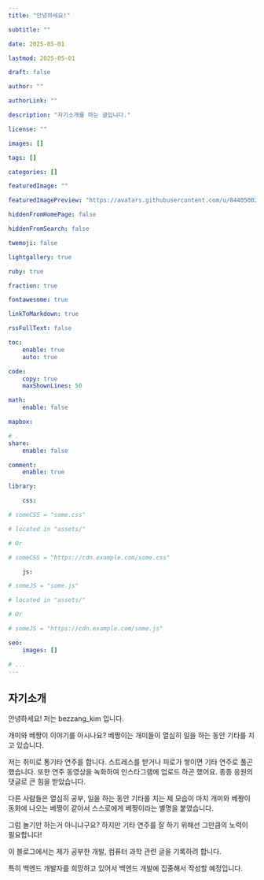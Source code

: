 ```yaml
---
title: "안녕하세요!"

subtitle: ""

date: 2025-05-01

lastmod: 2025-05-01

draft: false

author: ""

authorLink: ""

description: "자기소개를 하는 글입니다."

license: ""

images: []

tags: []

categories: []

featuredImage: ""

featuredImagePreview: "https://avatars.githubusercontent.com/u/84405002?v=4"

hiddenFromHomePage: false

hiddenFromSearch: false

twemoji: false

lightgallery: true

ruby: true

fraction: true

fontawesome: true

linkToMarkdown: true

rssFullText: false

toc:
    enable: true
    auto: true

code:
    copy: true
    maxShownLines: 50

math:
    enable: false

mapbox:

# .
share:
    enable: false

comment:
    enable: true

library:

    css:

# someCSS = "some.css"

# located in "assets/"

# Or

# someCSS = "https://cdn.example.com/some.css"

    js:

# someJS = "some.js"

# located in "assets/"

# Or

# someJS = "https://cdn.example.com/some.js"

seo:
    images: []

# ...
---
```


## 자기소개

안녕하세요! 저는 bezzang_kim 입니다.

개미와 베짱이 이야기를 아시나요? 베짱이는 개미들이 열심히 일을 하는 동안 기타를 치고 있습니다.

저는 취미로 통기타 연주를 합니다. 스트레스를 받거나 피로가 쌓이면 기타 연주로 풀곤 했습니다. 또한 연주 동영상을 녹화하여 인스타그램에 업로드 하곤 했어요. 종종 응원의 댓글로 큰 힘을 받았습니다.

다른 사람들은 열심히 공부, 일을 하는 동안 기타를 치는 제 모습이 마치 개미와 베짱이 동화에 나오는 베짱이 같아서 스스로에게 베짱이라는 별명을 붙였습니다.

그럼 놀기만 하는거 아니냐구요? 하지만 기타 연주를 잘 하기 위해선 그만큼의 노력이 필요합니다!

이 블로그에서는 제가 공부한 개발, 컴퓨터 과학 관련 글을 기록하려 합니다.

특히 백엔드 개발자를 희망하고 있어서 백엔드 개발에 집중해서 작성할 예정입니다.